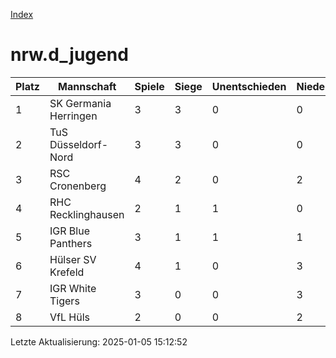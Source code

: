 [Index](./README.md)

# nrw.d_jugend

| Platz |  Mannschaft |  Spiele |  Siege |  Unentschieden |  Niederlagen |  Tore |  Differenz |  Punkte | 
| --- |  --- |  --- |  --- |  --- |  --- |  --- |  --- |  --- |  
|  1 |   SK Germania Herringen |   3 |   3 |   0 |   0 |   42:2 |   40 |   9 |  
|  2 |   TuS Düsseldorf-Nord |   3 |   3 |   0 |   0 |   19:2 |   17 |   9 |  
|  3 |   RSC Cronenberg |   4 |   2 |   0 |   2 |   9:11 |   -2 |   6 |  
|  4 |   RHC Recklinghausen |   2 |   1 |   1 |   0 |   11:5 |   6 |   4 |  
|  5 |   IGR Blue Panthers |   3 |   1 |   1 |   1 |   7:6 |   1 |   4 |  
|  6 |   Hülser SV Krefeld |   4 |   1 |   0 |   3 |   5:15 |   -10 |   3 |  
|  7 |   IGR White Tigers |   3 |   0 |   0 |   3 |   5:15 |   -10 |   0 |  
|  8 |   VfL Hüls |   2 |   0 |   0 |   2 |   0:42 |   -42 |   0 |  


Letzte Aktualisierung: 2025-01-05 15:12:52